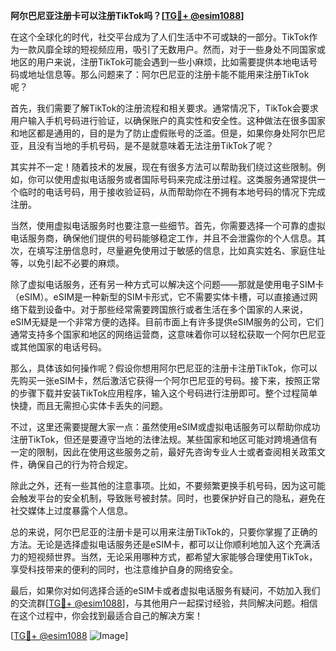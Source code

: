 **阿尔巴尼亚注册卡可以注册TikTok吗？[[TG💪+ @esim1088](https://t.me/s/esim1088)]**

在这个全球化的时代，社交平台成为了人们生活中不可或缺的一部分。TikTok作为一款风靡全球的短视频应用，吸引了无数用户。然而，对于一些身处不同国家或地区的用户来说，注册TikTok可能会遇到一些小麻烦，比如需要提供本地电话号码或地址信息等。那么问题来了：阿尔巴尼亚的注册卡能不能用来注册TikTok呢？

首先，我们需要了解TikTok的注册流程和相关要求。通常情况下，TikTok会要求用户输入手机号码进行验证，以确保账户的真实性和安全性。这种做法在很多国家和地区都是通用的，目的是为了防止虚假账号的泛滥。但是，如果你身处阿尔巴尼亚，且没有当地的手机号码，是不是就意味着无法注册TikTok了呢？

其实并不一定！随着技术的发展，现在有很多方法可以帮助我们绕过这些限制。例如，你可以使用虚拟电话服务或者国际号码来完成注册过程。这类服务通常提供一个临时的电话号码，用于接收验证码，从而帮助你在不拥有本地号码的情况下完成注册。

当然，使用虚拟电话服务时也要注意一些细节。首先，你需要选择一个可靠的虚拟电话服务商，确保他们提供的号码能够稳定工作，并且不会泄露你的个人信息。其次，在填写注册信息时，尽量避免使用过于敏感的信息，比如真实姓名、家庭住址等，以免引起不必要的麻烦。

除了虚拟电话服务，还有另一种方式可以解决这个问题——那就是使用电子SIM卡（eSIM）。eSIM是一种新型的SIM卡形式，它不需要实体卡槽，可以直接通过网络下载到设备中。对于那些经常需要跨国旅行或者生活在多个国家的人来说，eSIM无疑是一个非常方便的选择。目前市面上有许多提供eSIM服务的公司，它们通常支持多个国家和地区的网络运营商，这意味着你可以轻松获取一个阿尔巴尼亚或其他国家的电话号码。

那么，具体该如何操作呢？假设你想用阿尔巴尼亚的注册卡注册TikTok，你可以先购买一张eSIM卡，然后激活它获得一个阿尔巴尼亚的号码。接下来，按照正常的步骤下载并安装TikTok应用程序，输入这个号码进行注册即可。整个过程简单快捷，而且无需担心实体卡丢失的问题。

不过，这里还需要提醒大家一点：虽然使用eSIM或虚拟电话服务可以帮助你成功注册TikTok，但还是要遵守当地的法律法规。某些国家和地区可能对跨境通信有一定的限制，因此在使用这些服务之前，最好先咨询专业人士或者查阅相关政策文件，确保自己的行为符合规定。

除此之外，还有一些其他的注意事项。比如，不要频繁更换手机号码，因为这可能会触发平台的安全机制，导致账号被封禁。同时，也要保护好自己的隐私，避免在社交媒体上过度暴露个人信息。

总的来说，阿尔巴尼亚的注册卡是可以用来注册TikTok的，只要你掌握了正确的方法。无论是选择虚拟电话服务还是eSIM卡，都可以让你顺利地加入这个充满活力的短视频世界。当然，无论采用哪种方式，都希望大家能够合理使用TikTok，享受科技带来的便利的同时，也注意维护自身的网络安全。

最后，如果你对如何选择合适的eSIM卡或者虚拟电话服务有疑问，不妨加入我们的交流群[[TG💪+ @esim1088](https://t.me/s/esim1088)]，与其他用户一起探讨经验，共同解决问题。相信在这个过程中，你会找到最适合自己的解决方案！

[[TG💪+ @esim1088](https://t.me/s/esim1088) ![Image](https://i.postimg.cc/4NQfJmqS/Snipaste-2025-05-13-00-14-12.png)]